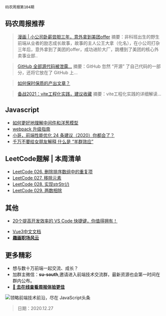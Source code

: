 `码农周报第104期`

## 码农周报推荐

> [漫画 | 小公司卧薪尝胆三年，意外拿到美团offer](https://mp.weixin.qq.com/s/RCpX-rlkvWPEdsOvae9ylw)
> 摘要：非科班出生的野生前端从业者的励志成长故事，故事的主人公王大拿（化名），在小公司打杂三年后，意外拿到了美团的offer，成功进阶大厂，跳槽到了美团的核心外卖事业部..

> [GitHub 全部源代码被泄露...](https://mp.weixin.qq.com/s/DtD89Uma0isiIRa8JxaakA)
> 摘要：GitHub 忽然 “开源” 了自己代码的一部分，还将它放在了 GitHub 上...


> [如何保时保质的产出文章？](https://github.com/dt-fe/weekly/issues/67)

> [备战2021：vite工程化实践，建议收藏](https://juejin.cn/post/6910014283707318279)
> 摘要：vite工程化实践的详细解读…



## Javascript

+  [如何更好地理解中间件和洋葱模型](https://www.javascriptc.com/4570.html)
+  [webpack 升级指南](https://www.javascriptc.com/4984.html)
+  [小哥，前端性能优化 24 条建议（2020）你都会了？](https://www.javascriptc.com/4571.html)
+  [千万不要给女朋友解释 什么是 “羊群效应”](https://juejin.cn/post/6910091122526126093)


## LeetCode题解 | 本周清单
- [LeetCode 026. 删除排序数组中的重复项](https://www.javascriptc.com/4386.html)
- [LeetCode 027. 移除元素](https://www.javascriptc.com/4387.html)
- [LeetCode 028. 实现strStr\(/\)](https://www.javascriptc.com/4388.html)
- [LeetCode 029. 两数相除](https://www.javascriptc.com/4389.html)


## 其他

- [20个提高开发效率的 VS Code 快捷键，你值得拥有！](https://mp.weixin.qq.com/s/SeH94R6w27vcObYSOAJYPA)
+ [Vue3中文文档](https://www.javascriptc.com/vue3js/)
+ **[趣画职场风云](https://github.com/meibin08/comics-program-life)**


## 更多精彩

- 想与数十万前端一起交流、成长？
- 加群主微信：**su-south**,邀请进入前端技术交流群，最新资源也会第一时间在群内公布。
- **[:lollipop: 去在线查看周报体验更佳](https://www.javascriptc.com/category/javascript-weekly)**

![领略前端技术前沿，尽在 JavaScript头条](https://user-images.githubusercontent.com/18324563/100540104-2b5d5a00-3276-11eb-90b4-1a8d6a4444b8.png)

> 日期：2020.12.27
